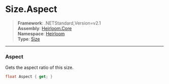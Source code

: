 # Size.Aspect

> **Framework**: .NETStandard,Version=v2.1  
> **Assembly**: [Heirloom.Core][0]  
> **Namespace**: [Heirloom][0]  
> **Type**: [Size][1]  

--------------------------------------------------------------------------------

### Aspect

Gets the aspect ratio of this size.

```cs
float Aspect { get; }
```

[0]: ..\Heirloom.Core.md
[1]: Heirloom.Size.md
